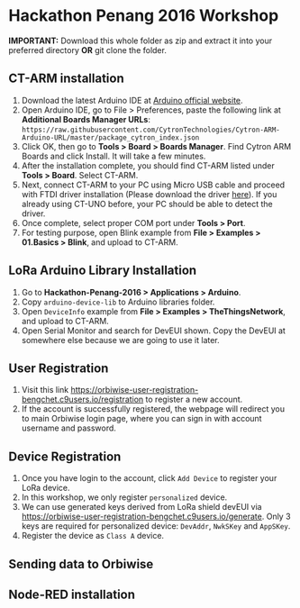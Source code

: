 # Hackathon Penang 2016 Workshop
**IMPORTANT:** Download this whole folder as zip and extract it into your preferred directory **OR** git clone the folder.

## CT-ARM installation
1. Download the latest Arduino IDE at [Arduino official website](https://www.arduino.cc/en/Main/Software).
2. Open Arduino IDE, go to File > Preferences, paste the following link at **Additional Boards Manager URLs**: `https://raw.githubusercontent.com/CytronTechnologies/Cytron-ARM-Arduino-URL/master/package_cytron_index.json`
3. Click OK, then go to **Tools > Board > Boards Manager**. Find Cytron ARM Boards and click Install. It will take a few minutes.
4. After the installation complete, you should find CT-ARM listed under **Tools > Board**. Select CT-ARM.
5. Next, connect CT-ARM to your PC using Micro USB cable and proceed with FTDI driver installation (Please download the driver [here](http://www.ftdichip.com/Drivers/VCP.htm)). If you already using CT-UNO before, your PC should be able to detect the driver.
6. Once complete, select proper COM port under **Tools > Port**.
7. For testing purpose, open Blink example from **File > Examples > 01.Basics > Blink**, and upload to CT-ARM.

## LoRa Arduino Library Installation
1. Go to **Hackathon-Penang-2016 > Applications > Arduino**.
2. Copy `arduino-device-lib` to Arduino libraries folder.
3. Open `DeviceInfo` example from **File > Examples > TheThingsNetwork**, and upload to CT-ARM.
4. Open Serial Monitor and search for DevEUI shown. Copy the DevEUI at somewhere else because we are going to use it later.

## User Registration
1. Visit this link https://orbiwise-user-registration-bengchet.c9users.io/registration to register a new account.
2. If the account is successfully registered, the webpage will redirect you to main Orbiwise login page, where you can sign in with account username and password.

## Device Registration
1. Once you have login to the account, click `Add Device` to register your LoRa device.
2. In this workshop, we only register `personalized` device.
3. We can use generated keys derived from LoRa shield devEUI via https://orbiwise-user-registration-bengchet.c9users.io/generate. Only 3 keys are required for personalized device: `DevAddr`, `NwkSKey` and `AppSKey`.
4. Register the device as `Class A` device.

## Sending data to Orbiwise

## Node-RED installation
